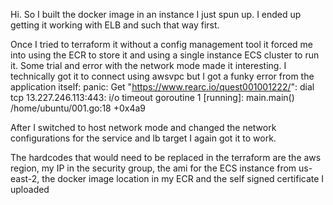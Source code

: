 Hi.  So I built the docker image in an instance I just spun up.  I ended up getting it working with ELB and such that way first.

Once I tried to terraform it without a config management tool it forced me into using the ECR to store it and using a single instance ECS cluster to run it.
Some trial and error with the network mode made it interesting.
I technically got it to connect using awsvpc but I got a funky error from the application itself:
	panic: Get "https://www.rearc.io/quest001001222/": dial tcp 13.227.246.113:443: i/o timeout goroutine 1 [running]: main.main() /home/ubuntu/001.go:18 +0x4a9

After I switched to host network mode and changed the network configurations for the service and lb target I again got it to work.

The hardcodes that would need to be replaced in the terraform are the aws region, my IP in the security group, the ami for the ECS instance from us-east-2, the docker image location in my ECR and the self signed certificate I uploaded
